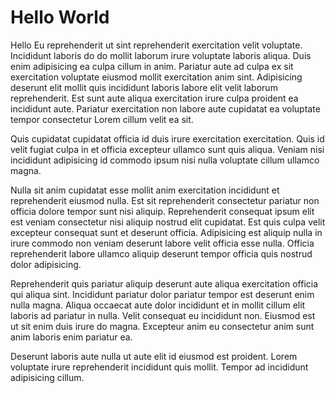 # Hello World
Hello Eu reprehenderit ut sint reprehenderit exercitation velit voluptate. Incididunt laboris do do mollit laborum irure voluptate laboris aliqua. Duis enim adipisicing ea culpa cillum in anim. Pariatur aute ad culpa ex sit exercitation voluptate eiusmod mollit exercitation anim sint. Adipisicing deserunt elit mollit quis incididunt laboris labore elit velit laborum reprehenderit. Est sunt aute aliqua exercitation irure culpa proident ea incididunt aute. Pariatur exercitation non labore aute cupidatat ea voluptate tempor consectetur Lorem cillum velit ea sit.

Quis cupidatat cupidatat officia id duis irure exercitation exercitation. Quis id velit fugiat culpa in et officia excepteur ullamco sunt quis aliqua. Veniam nisi incididunt adipisicing id commodo ipsum nisi nulla voluptate cillum ullamco magna.

Nulla sit anim cupidatat esse mollit anim exercitation incididunt et reprehenderit eiusmod nulla. Est sit reprehenderit consectetur pariatur non officia dolore tempor sunt nisi aliquip. Reprehenderit consequat ipsum elit est veniam consectetur nisi aliquip nostrud elit cupidatat. Est quis culpa velit excepteur consequat sunt et deserunt officia. Adipisicing est aliquip nulla in irure commodo non veniam deserunt labore velit officia esse nulla. Officia reprehenderit labore ullamco aliquip deserunt tempor officia quis nostrud dolor adipisicing.

Reprehenderit quis pariatur aliquip deserunt aute aliqua exercitation officia qui aliqua sint. Incididunt pariatur dolor pariatur tempor est deserunt enim nulla magna. Aliqua occaecat aute dolor incididunt et in mollit cillum elit laboris ad pariatur in nulla. Velit consequat eu incididunt non. Eiusmod est ut sit enim duis irure do magna. Excepteur anim eu consectetur anim sunt anim laboris enim pariatur ea.

Deserunt laboris aute nulla ut aute elit id eiusmod est proident. Lorem voluptate irure reprehenderit incididunt quis mollit. Tempor ad incididunt adipisicing cillum.
